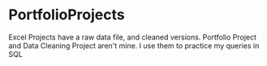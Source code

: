 # PortfolioProjects

Excel Projects have a raw data file, and cleaned versions.
Portfolio Project and Data Cleaning Project aren't mine. I use them to practice my queries in SQL
